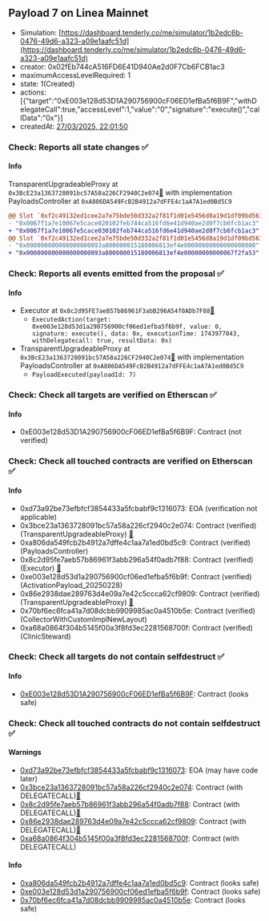 ## Payload 7 on Linea Mainnet

- Simulation: [https://dashboard.tenderly.co/me/simulator/1b2edc6b-0476-49d6-a323-a09e1aafc51d](https://dashboard.tenderly.co/me/simulator/1b2edc6b-0476-49d6-a323-a09e1aafc51d)
- creator: 0x02fEb744cA516FD6E41D940Ae2d0F7Cb6FCB1ac3
- maximumAccessLevelRequired: 1
- state: 1(Created)
- actions: [{"target":"0xE003e128d53D1A290756900cF06ED1efBa5f6B9F","withDelegateCall":true,"accessLevel":1,"value":"0","signature":"execute()","callData":"0x"}]
- createdAt: [27/03/2025, 22:01:50](https://lineascan.build/tx/0x36be8fd474003546675b403e5ef7f6d2f9c76282a36c178d42eb3067b8cf2a02)

### Check: Reports all state changes :white_check_mark:

#### Info


TransparentUpgradeableProxy at `0x3BcE23a1363728091bc57A58a226CF2940C2e074`[:ghost:](https://github.com/bgd-labs/aave-address-book "GovernanceV3Linea.PAYLOADS_CONTROLLER") with implementation PayloadsController at `0xA806DA549FcB2B4912a7dFFE4c1aA7A1ed0Bd5C9`
```diff
@@ Slot `0xf2c49132ed1cee2a7e75bde50d332a2f81f1d01e5456d8a19d1df09bd561dbd2` @@
- "0x0067f1a7e10067e5cace020102feb744ca516fd6e41d940ae2d0f7cb6fcb1ac3"
+ "0x0067f1a7e10067e5cace030102feb744ca516fd6e41d940ae2d0f7cb6fcb1ac3"
@@ Slot `0xf2c49132ed1cee2a7e75bde50d332a2f81f1d01e5456d8a19d1df09bd561dbd3` @@
- "0x000000000000000000093a800000015180006813ef4e00000000000000000000"
+ "0x000000000000000000093a800000015180006813ef4e00000000000067f2fa53"
```


### Check: Reports all events emitted from the proposal :white_check_mark:

#### Info

- Executor at `0x8c2d95FE7aeB57b86961F3abB296A54f0ADb7F88`[:ghost:](https://github.com/bgd-labs/aave-address-book "AaveV3Linea.ACL_ADMIN, GovernanceV3Linea.EXECUTOR_LVL_1")
  - `ExecutedAction(target: 0xe003e128d53d1a290756900cf06ed1efba5f6b9f, value: 0, signature: execute(), data: 0x, executionTime: 1743977043, withDelegatecall: true, resultData: 0x)`
- TransparentUpgradeableProxy at `0x3BcE23a1363728091bc57A58a226CF2940C2e074`[:ghost:](https://github.com/bgd-labs/aave-address-book "GovernanceV3Linea.PAYLOADS_CONTROLLER") with implementation PayloadsController at `0xA806DA549FcB2B4912a7dFFE4c1aA7A1ed0Bd5C9`
  - `PayloadExecuted(payloadId: 7)`

### Check: Check all targets are verified on Etherscan :white_check_mark:

#### Info

- 0xE003e128d53D1A290756900cF06ED1efBa5f6B9F: Contract (not verified) 

### Check: Check all touched contracts are verified on Etherscan :white_check_mark:

#### Info

- 0xd73a92be73efbfcf3854433a5fcbabf9c1316073: EOA (verification not applicable)
- 0x3bce23a1363728091bc57a58a226cf2940c2e074: Contract (verified) (TransparentUpgradeableProxy) [:ghost:](https://github.com/bgd-labs/aave-address-book "GovernanceV3Linea.PAYLOADS_CONTROLLER")
- 0xa806da549fcb2b4912a7dffe4c1aa7a1ed0bd5c9: Contract (verified) (PayloadsController) 
- 0x8c2d95fe7aeb57b86961f3abb296a54f0adb7f88: Contract (verified) (Executor) [:ghost:](https://github.com/bgd-labs/aave-address-book "AaveV3Linea.ACL_ADMIN, GovernanceV3Linea.EXECUTOR_LVL_1")
- 0xe003e128d53d1a290756900cf06ed1efba5f6b9f: Contract (verified) (ActivationPayload_20250228) 
- 0x86e2938dae289763d4e09a7e42c5ccca62cf9809: Contract (verified) (TransparentUpgradeableProxy) [:ghost:](https://github.com/bgd-labs/aave-address-book "AaveV3Linea.COLLECTOR")
- 0x70bf6ec6fca41a7d08dcbb9909985ac0a4510b5e: Contract (verified) (CollectorWithCustomImplNewLayout) 
- 0xa68a0864f304b5145f00a3f8fd3ec2281568700f: Contract (verified) (ClinicSteward) 

### Check: Check all targets do not contain selfdestruct :white_check_mark:

#### Info

- [0xE003e128d53D1A290756900cF06ED1efBa5f6B9F](https://lineascan.build/address/0xE003e128d53D1A290756900cF06ED1efBa5f6B9F): Contract (looks safe)

### Check: Check all touched contracts do not contain selfdestruct :white_check_mark:

#### Warnings

- [0xd73a92be73efbfcf3854433a5fcbabf9c1316073](https://lineascan.build/address/0xd73a92be73efbfcf3854433a5fcbabf9c1316073): EOA (may have code later)
- [0x3bce23a1363728091bc57a58a226cf2940c2e074](https://lineascan.build/address/0x3bce23a1363728091bc57a58a226cf2940c2e074): Contract (with DELEGATECALL)[:ghost:](https://github.com/bgd-labs/aave-address-book "GovernanceV3Linea.PAYLOADS_CONTROLLER")
- [0x8c2d95fe7aeb57b86961f3abb296a54f0adb7f88](https://lineascan.build/address/0x8c2d95fe7aeb57b86961f3abb296a54f0adb7f88): Contract (with DELEGATECALL)[:ghost:](https://github.com/bgd-labs/aave-address-book "AaveV3Linea.ACL_ADMIN, GovernanceV3Linea.EXECUTOR_LVL_1")
- [0x86e2938dae289763d4e09a7e42c5ccca62cf9809](https://lineascan.build/address/0x86e2938dae289763d4e09a7e42c5ccca62cf9809): Contract (with DELEGATECALL)[:ghost:](https://github.com/bgd-labs/aave-address-book "AaveV3Linea.COLLECTOR")
- [0xa68a0864f304b5145f00a3f8fd3ec2281568700f](https://lineascan.build/address/0xa68a0864f304b5145f00a3f8fd3ec2281568700f): Contract (with DELEGATECALL)

#### Info

- [0xa806da549fcb2b4912a7dffe4c1aa7a1ed0bd5c9](https://lineascan.build/address/0xa806da549fcb2b4912a7dffe4c1aa7a1ed0bd5c9): Contract (looks safe)
- [0xe003e128d53d1a290756900cf06ed1efba5f6b9f](https://lineascan.build/address/0xe003e128d53d1a290756900cf06ed1efba5f6b9f): Contract (looks safe)
- [0x70bf6ec6fca41a7d08dcbb9909985ac0a4510b5e](https://lineascan.build/address/0x70bf6ec6fca41a7d08dcbb9909985ac0a4510b5e): Contract (looks safe)

